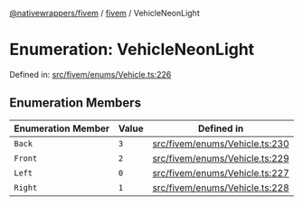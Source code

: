 [@nativewrappers/fivem](../../README.md) / [fivem](../README.md) / VehicleNeonLight

# Enumeration: VehicleNeonLight

Defined in: [src/fivem/enums/Vehicle.ts:226](https://github.com/nativewrappers/nativewrappers/blob/756c662f77d10717b10de50b84f2e02fa47719d1/src/fivem/enums/Vehicle.ts#L226)

## Enumeration Members

| Enumeration Member | Value | Defined in |
| ------ | ------ | ------ |
| <a id="back"></a> `Back` | `3` | [src/fivem/enums/Vehicle.ts:230](https://github.com/nativewrappers/nativewrappers/blob/756c662f77d10717b10de50b84f2e02fa47719d1/src/fivem/enums/Vehicle.ts#L230) |
| <a id="front"></a> `Front` | `2` | [src/fivem/enums/Vehicle.ts:229](https://github.com/nativewrappers/nativewrappers/blob/756c662f77d10717b10de50b84f2e02fa47719d1/src/fivem/enums/Vehicle.ts#L229) |
| <a id="left"></a> `Left` | `0` | [src/fivem/enums/Vehicle.ts:227](https://github.com/nativewrappers/nativewrappers/blob/756c662f77d10717b10de50b84f2e02fa47719d1/src/fivem/enums/Vehicle.ts#L227) |
| <a id="right"></a> `Right` | `1` | [src/fivem/enums/Vehicle.ts:228](https://github.com/nativewrappers/nativewrappers/blob/756c662f77d10717b10de50b84f2e02fa47719d1/src/fivem/enums/Vehicle.ts#L228) |
